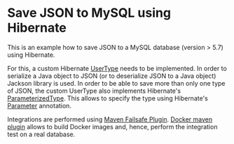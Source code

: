 Save JSON to MySQL using Hibernate 
===

This is an example how to save JSON to a MySQL database (version > 5.7) using Hibernate.

For this, a custom Hibernate [UserType](http://docs.jboss.org/hibernate/orm/5.2/javadocs/org/hibernate/usertype/UserType.html) needs to be implemented. In order to serialize a Java object
to JSON (or to deserialize JSON to a Java object) Jackson library is used.
In order to be able to save more than only one type of JSON, 
the custom UserType also implements Hibernate's [ParameterizedType](http://docs.jboss.org/hibernate/orm/5.2/javadocs/org/hibernate/usertype/ParameterizedType.html). This allows 
to specify the type using Hibernate's [Parameter](http://docs.jboss.org/hibernate/orm/5.2/javadocs/org/hibernate/annotations/Parameter.html) annotation.

Integrations are performed using [Maven Failsafe Plugin](http://maven.apache.org/surefire/maven-failsafe-plugin/). [Docker maven plugin](https://github.com/fabric8io/docker-maven-plugin) 
allows to build Docker images and, hence, perform the integration test on a real database.

